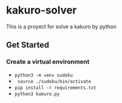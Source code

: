 # kakuro-solver
This is a proyect for solve a kakuro by python


## Get Started 

### Create a virtual environment
- `python3 -m venv sudoku`
- ` source ./sudoku/bin/activate`
- `pip install -r requirements.txt`
- `python3 kakuro.py`